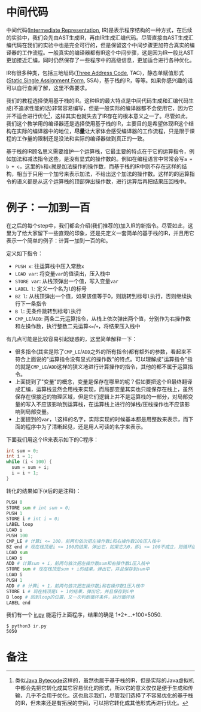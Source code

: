 # 中间代码

中间代码([Intermediate Representation](https://en.wikipedia.org/wiki/Intermediate_representation), IR)是表示程序结构的一种方式，在后续的实验中，我们会先由AST生成IR，再由IR生成汇编代码。尽管直接由AST生成汇编代码在我们的实验中也是完全可行的，但是保留这个中间步骤更加符合真实的编译器的工作流程。一般真实的编译器都有IR这个中间步骤，这是因为IR一般比AST更加接近汇编，同时仍然保存了一些程序中的高级信息，更加适合进行各种优化。

IR有很多种类，包括三地址码([Three Address Code](https://en.wikipedia.org/wiki/Three-address_code), TAC)，静态单赋值形式([Static Single Assignment Form](https://en.wikipedia.org/wiki/Static_single_assignment_form), SSA)，基于栈的IR，等等。如果你感兴趣的话可以自行查阅了解，这里不做要求。

我们的教程选择使用基于栈的IR。这种IR的最大特点是中间代码生成和汇编代码生成(不追求性能的话)非常容易编写，但是一般实际的编译器都不会使用它，因为它并不适合进行优化[^1]，这样其实也就失去了IR存在的根本意义之一了。尽管如此，我们这个教学用的编译器还是选择使用基于栈的IR，主要目的是希望体现IR这个结构在实际的编译器中的地位，**尽量**让大家体会感受编译器的工作流程，只是限于课程的工作量的限制还是没法和实际的编译器做到真正的一致。

基于栈的IR顾名思义需要维护一个运算栈，它最主要的特点在于它的运算指令，例如加法和减法指令这些，是没有显式的操作数的。例如在编程语言中常常会写`a = b + c`，这里的`b`和`c`就是加法操作的操作数，而基于栈的IR中则不存在这样的结构，相当于只用一个加号来表示加法，不给出这个加法的操作数。这样的的运算指令的语义都是从这个运算栈的顶部弹出操作数，进行运算后再把结果压回栈中。

# 例子：一加到一百

在之后的每个step中，我们都会介绍(我们推荐的)加入IR的新指令。尽管如此，这里为了给大家留下一些直观的印象，还是先定义一套简单的基于栈的IR，并且用它表示一个简单的例子：计算一加到一百的和。

定义如下指令：

- `PUSH x`: 往运算栈中压入常数`x`
- `LOAD var`: 将变量`var`的值读出，压入栈中
- `STORE var`: 从栈顶弹出一个值，写入变量`var`
- `LABEL l`: 定义一个名为`l`的标号
- `BZ l`: 从栈顶弹出一个值，如果该值等于0，则跳转到标号`l`执行，否则继续执行下一条指令
- `B l`: 无条件跳转到标号`l`执行
- `CMP_LE`/`ADD`: 两条二元运算指令，从栈上依次弹出两个值，分别作为右操作数和左操作数，执行整数二元运算`<=`/`+`，将结果压入栈中

有几点可能是比较容易引起疑惑的，这里简单解释一下：

- 很多指令(其实是除了`CMP_LE`/`ADD`之外的所有指令)都有额外的参数，看起来不符合上面说的"运算指令没有显式的操作数"的特点。可以理解成"运算指令"指的就是`CMP_LE`/`ADD`这样的狭义地进行计算操作的指令，其他的都不属于运算指令。
- 上面提到了"变量"的概念，变量是保存在哪里的呢？假如要把这个IR最终翻译成汇编，运算栈显然会用栈来实现，而局部变量其实也只能保存在栈上，虽然保存在很接近的物理区域，但是它们逻辑上并不是运算栈的一部分，对局部变量的写入不应该影响到运算栈，在运算栈上进行的弹栈/压栈操作也不应该影响到局部变量。
- 上面提到的`var`，`l`这样的名字，实际实现的时候基本都是用整数来表示，而下面的程序中为了清晰起见，还是用人可读的名字来表示。

下面我们用这个IR来表示如下的C程序：

```c
int sum = 0;
int i = 1;
while (i < 100) {
  sum = sum + i;
  i = i + 1;
}
```

转化的结果如下(`#`后的是注释)：

```python
PUSH 0
STORE sum # int sum = 0;
PUSH 1
STORE i # int i = 0;
LABEL loop
LOAD i
PUSH 100
CMP_LE # 计算i <= 100，前两句依次把左操作数i和右操作数100压入栈中
BZ end # 现在栈顶是i <= 100的结果，弹出它，如果它为0，即i <= 100不成立，则循环结束，否则进入循环体(下一条指令)
LOAD sum
LOAD i
ADD # 计算sum + i，前两句依次把左操作数sum和右操作数i压入栈中
STORE sum # 现在栈顶是sum + i的结果，弹出它，并且保存到sum中
LOAD i
PUSH 1
ADD # # 计算i + 1，前两句依次把左操作数i和右操作数1压入栈中
STORE i # 现在栈顶是i + 1的结果，弹出它，并且保存到i中
B loop # 回到loop的位置，又一次判断循环条件，执行循环体
LABEL end
```

我们有一个 [ir.py](./ir.py) 能运行上面程序，结果的确是 1+2+...+100=5050.
```
$ python3 ir.py
5050
```

# 备注

[^1]: 类似[Java Bytecode](https://en.wikipedia.org/wiki/Java_bytecode)这样的，虽然也属于基于栈的IR，但是实际的Java虚拟机中都会先把它转化成其它容易优化的形式，所以它的意义仅仅是便于生成和传输，几乎不会用于优化。这也启示我们，尽管我们选择了不容易优化的基于栈的IR，但未来还是有拓展的空间，可以把它转化成其他形式再进行优化。
